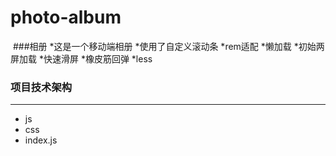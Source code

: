 # photo-album
 ###相册
 *这是一个移动端相册
 *使用了自定义滚动条
 *rem适配
 *懒加载
 *初始两屏加载
 *快速滑屏
 *橡皮筋回弹
 *less
### 项目技术架构
***
*  js
*  css
*  index.js 



